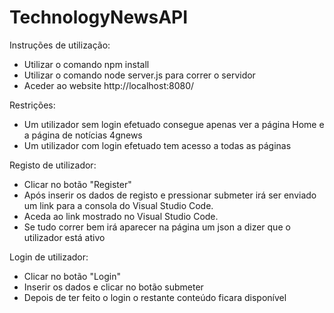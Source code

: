 # TechnologyNewsAPI 

Instruções de utilização: 

 - Utilizar o comando npm install
 - Utilizar o comando node server.js para correr o servidor
 - Aceder ao website http://localhost:8080/

Restrições:

 - Um utilizador sem login efetuado consegue apenas ver a página Home e a página de notícias 4gnews
 - Um utilizador com login efetuado tem acesso a todas as páginas

Registo de utilizador:
 - Clicar no botão "Register"
 - Após inserir os dados de registo e pressionar submeter irá ser enviado um link para a consola do Visual Studio Code.
 - Aceda ao link mostrado no Visual Studio Code. 
 - Se tudo correr bem irá aparecer na página um json a dizer que o utilizador está ativo

Login de utilizador:
 - Clicar no botão "Login"
 - Inserir os dados e clicar no botão submeter
 - Depois de ter feito o login o restante conteúdo ficara disponível